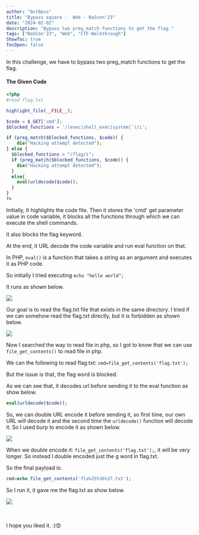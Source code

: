 ```yaml
---
author: "0xt0pus"
title: "Bypass square -  Web - NaScon'23"
date: "2024-02-02"
description: "Bypass two preg_match functions to get the flag."
tags: ["NaSCon'23", "Web", "CTF-Walkthrough"]
ShowToc: true
TocOpen: false
---
```





In this challenge, we have to bypass two preg_match functions to get the flag.

#### The Given Code

```php
<?php
#read flag.txt

highlight_file(__FILE__);

$code = $_GET['cmd']; 
$blocked_functions = '/(exec|shell_exec|system|`)/i'; 

if (preg_match($blocked_functions, $code)) {
    die("Hacking attempt detected");
} else {
  $blocked_functions = "/flag/i";  
  if (preg_match($blocked_functions, $code)) {
    die("Hacking attempt detected");
  } 
  else{
    eval(urldecode($code));
  }
}
?>
```


Initially, It highlights the code file. Then it stores the 'cmd' get parameter value in code variable, it blocks all the functions through which we can execute the shell commands. 

It also blocks the flag keyword. 

At the end, it URL decode the code variable and run eval function on that. 

In PHP, `eval()` is a function that takes a string as an argument and executes it as PHP code. 

So initially I tried executing `echo "hello world";`

It runs as shown below. 


![](/writeups/bypassSquare-CTF/1.png)


Our goal is to read the flag.txt file that exists in the same directory. I tried if we can somehow read the flag.txt directly, but it is forbidden as shown below. 

![](/writeups/bypassSquare-CTF/2.png)


Now I searched the way to read file in php, so I got to know that we can use `file_get_contents()` to read file in php. 

We can the following to read flag.txt: `cmd=file_get_contents('flag.txt');`

But the issue is that, the flag word is blocked. 

As we can see that, it decodes url before sending it to the eval function as show below. 

```php
eval(urldecode($code));
```

So, we can double URL encode it before sending it, so first time, our own URL will decode it and the second time the `urldecode()` function will decode it. So I used burp to encode it as shown below. 

![](/writeups/bypassSquare-CTF/3.png)

When we double encode it: `file_get_contents('flag.txt');`, it will be very longer. So instead I double encoded just the g word in flag.txt. 

So the final payload is: 

```php
cmd=echo file_get_contents('fla%25%36%37.txt');
```

So I run it, it gave me the flag.txt as show below. 

![](/writeups/bypassSquare-CTF/4.png)

<br><br>
I hope you liked it. :)😍






